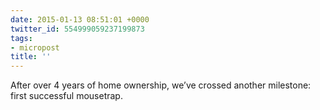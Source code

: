 ```yaml
---
date: 2015-01-13 08:51:01 +0000
twitter_id: 554999059237199873
tags:
- micropost
title: ''
---
```


After over 4 years of home ownership, we’ve crossed another milestone: first successful mousetrap.
